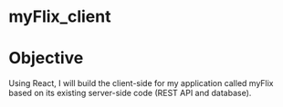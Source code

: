 # myFlix_client

<h1>Objective</h1>
<p>Using React, I will build the client-side for my application called myFlix based on its existing
server-side code (REST API and database).</p>
